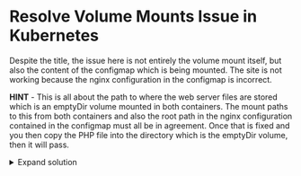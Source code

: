 # Resolve Volume Mounts Issue in Kubernetes

Despite the title, the issue here is not entirely the volume mount itself, but also the content of the configmap which is being mounted. The site is not working because the nginx configuration in the configmap is incorrect.

**HINT** - This is all about the path to where the web server files are stored which is an emptyDir volume mounted in both containers. The mount paths to this from both containers and also the root path in the nginx configuration contained in the configmap must all be in agreement. Once that is fixed and you then copy the PHP file into the directory which is the emptyDir volume, then it will pass.


<details>
<summary>Expand solution</summary>

1. Inspect the pod

    ```
    kubectl describe pod nginx-phpfpm
    ```

    Note the following

    * It has 2 containers - `php-fpm-container` and `nginx-container`.
    * Both containers share an emptyDir volume which is where the website files go.
    * `nginx-container` has an additional volume mounted from the config map which contains the config file for nginx.

1. What are the issues here?

    * Note that the two containers are mounting the shared volume at different paths.
    * Know that the default location for nginx site files is `/usr/share/nginx/html` not `/var/www/html` which is the default for Apache.

    The PHP container is assuming the nginx default path, but the nginx container is not.

1. Update the paths to all be `/usr/share/nginx/html`

    1. Edit the configmap

        ```
        kubectl edit configmap nginx-config
        ```

        Change the root path so it is like

        ```
        # Set nginx to serve files from the shared volume!
        root /usr/share/nginx/html;
        ```

    1. Update the pod to set the correct volume mount in the nginx container. Note that you cannot use `kubectl edit` to change pod properties as they are immutable.

        ```
        kubectl get pod nginx-phpfpm -o yaml > pod.yaml
        vi pod.yaml
        ```

        Update the volume mount in the nginx container

        ```yaml
          - image: nginx:latest
            imagePullPolicy: Always
            name: nginx-container
            resources: {}
            terminationMessagePath: /dev/termination-log
            terminationMessagePolicy: File
            volumeMounts:
            - mountPath: /usr/share/nginx/html    #<- Edit to be this
              name: shared-files
        ```

    1. Recreate the pod

        ```
        kubectl replace --force -f pod.yaml
        ```

        and check it is running, which it should be if you did not make a syntax error when editing

1. Copy the file into the nginx container at the webfiles path

    ```
    kubectl cp -c nginx-container index.php nginx-phpfpm:/usr/share/nginx/html/index.php
    ```

1. Test it by pressing the website button. You should see a page like this

    ![](../img/kube-14-01.png)

</details>